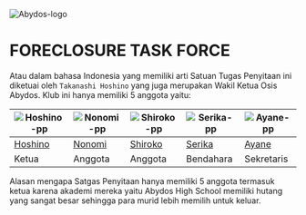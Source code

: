![Abydos-logo](https://github.com/unx21/Blue-Archive/assets/84166927/aba08a5f-1cc7-422a-afd5-aedbe17076e8)

#       FORECLOSURE TASK FORCE

   Atau dalam bahasa Indonesia yang memiliki arti Satuan Tugas Penyitaan ini diketuai oleh ```Takanashi Hoshino``` yang juga merupakan Wakil Ketua Osis Abydos. Klub ini hanya memiliki 5 anggota yaitu:

![Hoshino-pp](https://github.com/unx21/Blue-Archive/assets/84166927/2575f4df-66a5-4e87-a346-66832f149882) | ![Nonomi-pp](https://github.com/unx21/Blue-Archive/assets/84166927/26efc38c-f500-432b-a768-45a75a9947df) | ![Shiroko-pp](https://github.com/unx21/Blue-Archive/assets/84166927/b488240f-4197-4ad3-a185-29cf161f9407) | ![Serika-pp](https://github.com/unx21/Blue-Archive/assets/84166927/b9b1f41e-51ff-4b10-a58e-8e807614546a) | ![Ayane-pp](https://github.com/unx21/Blue-Archive/assets/84166927/54b05aae-472d-437c-919c-43cba0207878) |
----|----|----|----|----|
[Hoshino](https://github.com/unx21/Blue-Archive/blob/zx/Characters/Playable/Takanashi%20Hoshino/hoshino.md) | [Nonomi](https://github.com/unx21/Blue-Archive/blob/zx/Characters/Playable/Izayoi%20Nonomi/nonomi.md) | [Shiroko](https://github.com/unx21/Blue-Archive/tree/zx/Characters/Playable/Sunaookami%20Shiroko/shiroko.md) | [Serika](https://github.com/unx21/Blue-Archive/tree/zx/Characters/Playable/Kuromi%20Serika/serika.md) | [Ayane](https://github.com/unx21/Blue-Archive/tree/zx/Characters/Playable/Okusora%20Ayane/ayane.md) |
Ketua | Anggota | Anggota | Bendahara | Sekretaris

   Alasan mengapa Satgas Penyitaan hanya memiliki 5 anggota termasuk ketua karena akademi mereka yaitu Abydos High School memiliki hutang yang sangat besar sehingga para murid lebih memilih untuk keluar.
